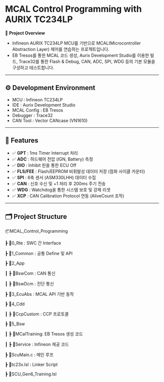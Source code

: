# MCAL Control Programming with AURIX TC234LP

🚗 **Project Overview**
- Infineon AURIX TC234LP MCU를 기반으로 MCAL(Microcontroller Abstraction Layer) 제어를 연습하는 프로젝트입니다.
- EB Tresos를 통한 MCAL 코드 생성, Aurix Development Studio를 이용한 빌드, Trace32를 통한 Flash & Debug, CAN, ADC, SPI, WDG 등의 기본 모듈을 구성하고 테스트합니다.

---

## ⚙️ Development Environment
- MCU : Infineon TC234LP
- IDE : Aurix Development Studio
- MCAL Config : EB Tresos
- Debugger : Trace32
- CAN Tool : Vector CANcase (VN1610)

---

## 🚀 Features
- ✅ **GPT** : 1ms Timer Interrupt 처리
- ✅ **ADC** : 하드웨어 전압 (IGN, Battery) 측정
- ✅ **DIO** : Inhibit 핀을 통한 ECU Off
- ✅ **FLS/FEE** : Flash/EEPROM 비휘발성 데이터 저장 (점화 사이클 카운터)
- ✅ **SPI** : 6축 센서 (ASM330LHH) 데이터 수집
- ✅ **CAN** : 신호 수신 및 +1 처리 후 200ms 주기 전송
- ✅ **WDG** : Watchdog을 통한 시스템 보호 및 강제 리셋
- ✅ **XCP** : CAN Calibration Protocol 연동 (AliveCount 조작)

---

## 🗂 Project Structure
📦MCAL_Control_Programming

┣ 📁0_Rte : SWC 간 Interface

┣ 📁1_Common : 공통 Define 및 API

┣ 📁2_App

┃ ┣ 📁BswCom : CAN 통신

┃ ┣ 📁BswDcm : 진단 통신

┣ 📁3_EcuAbs : MCAL API 기반 동작

┣ 📁4_Cdd

┃ ┣ 📁CcpCustom : CCP 프로토콜

┣ 📁5_Bsw

┃ ┣ 📁MCalTraining: EB Tresos 생성 코드

┃ ┣ 📁Service : Infineon 제공 코드

┣ 📄ScuMain.c : 메인 루프

┣ 📄tc23x.lsl : Linker Script

┣ 📄SCU_Gen6_Training.lsl
